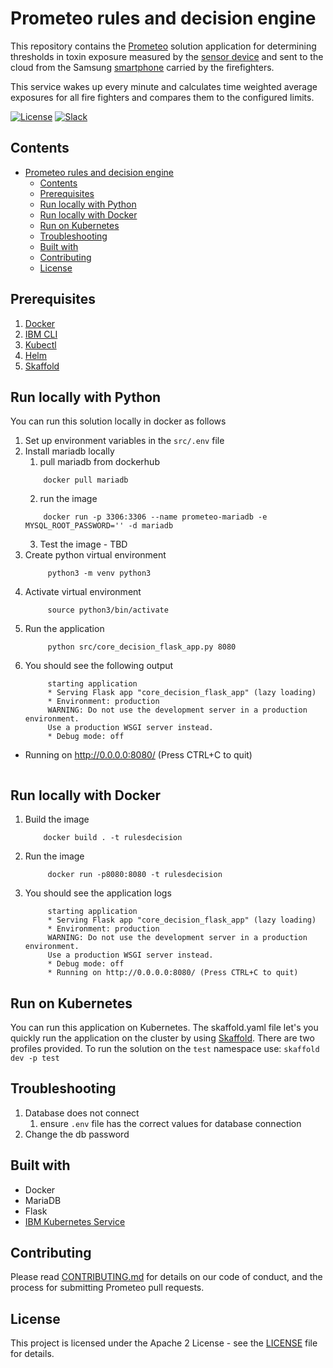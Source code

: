 # Prometeo rules and decision engine

This repository contains the [Prometeo](https://github.com/Code-and-Response/Prometeo) solution application for determining thresholds in toxin exposure measured by the [sensor device](https://github.com/Code-and-Response/Prometeo-Firmware) and sent to the cloud from the Samsung [smartphone](https://github.com/Code-and-Response/Prometeo-Mobile-App) carried by the firefighters.

This service wakes up every minute and calculates time weighted average exposures for all fire fighters and compares them to the configured limits.

[![License](https://img.shields.io/badge/License-Apache2-blue.svg)](https://www.apache.org/licenses/LICENSE-2.0) [![Slack](https://img.shields.io/badge/Join-Slack-blue)](https://join.slack.com/t/code-and-response/shared_invite/enQtNzkyMDUyODg1NDU5LTdkZDhmMjJkMWI1MDk1ODc2YTc2OTEwZTI4MGI3NDI0NmZmNTg0Zjg5NTVmYzNiNTYzNzRiM2JkZjYzOWIwMWE)

## Contents
- [Prometeo rules and decision engine](#prometeo-rules-and-decision-engine)
  - [Contents](#contents)
  - [Prerequisites](#prerequisites)
  - [Run locally with Python](#run-locally-with-python)
  - [Run locally with Docker](#run-locally-with-docker)
  - [Run on Kubernetes](#run-on-kubernetes)
  - [Troubleshooting](#troubleshooting)
  - [Built with](#built-with)
  - [Contributing](#contributing)
  - [License](#license)

## Prerequisites
1. [Docker](https://docs.docker.com/desktop/)
2. [IBM CLI](https://cloud.ibm.com/docs/cli?topic=cli-install-ibmcloud-cli)
3. [Kubectl](https://kubernetes.io/docs/tasks/tools/install-kubectl/)
4. [Helm](https://helm.sh/docs/intro/install/)
5. [Skaffold](https://skaffold.dev/docs/install/)

## Run locally with Python
You can run this solution locally in docker as follows

1. Set up environment variables in the `src/.env` file
2. Install mariadb locally
   1. pull mariadb from dockerhub
    ```
        docker pull mariadb
    ```
   2. run the image
    ```
        docker run -p 3306:3306 --name prometeo-mariadb -e MYSQL_ROOT_PASSWORD='' -d mariadb
    ```
    3. Test the image - TBD
3. Create python virtual environment
   ```
        python3 -m venv python3
   ```
4. Activate virtual environment
   ```
        source python3/bin/activate
   ```
5. Run the application
   ```
        python src/core_decision_flask_app.py 8080
   ```
6. You should see the following output
   ```
        starting application
        * Serving Flask app "core_decision_flask_app" (lazy loading)
        * Environment: production
        WARNING: Do not use the development server in a production environment.
        Use a production WSGI server instead.
        * Debug mode: off
 * Running on http://0.0.0.0:8080/ (Press CTRL+C to quit)
   ```

## Run locally with Docker
1. Build the image
    ```
        docker build . -t rulesdecision
    ```
2. Run the image
   ```
        docker run -p8080:8080 -t rulesdecision
   ```
3. You should see the application logs
   ```
        starting application
        * Serving Flask app "core_decision_flask_app" (lazy loading)
        * Environment: production
        WARNING: Do not use the development server in a production environment.
        Use a production WSGI server instead.
        * Debug mode: off
        * Running on http://0.0.0.0:8080/ (Press CTRL+C to quit)
   ```

## Run on Kubernetes
You can run this application on Kubernetes. The skaffold.yaml file let's you quickly run the application on the cluster by using [Skaffold](https://skaffold.dev/docs/pipeline-stages/deployers/helm/). There are two profiles provided. To run the solution on the `test` namespace use:
    ```
        skaffold dev -p test
    ```

## Troubleshooting
1. Database does not connect
   1. ensure `.env` file has the correct values for database connection
2. Change the db password

## Built with

* Docker
* MariaDB
* Flask
* [IBM Kubernetes Service](https://cloud.ibm.com/kubernetes/overview)


## Contributing

Please read [CONTRIBUTING.md](CONTRIBUTING.md) for details on our code of conduct, and the process for submitting Prometeo pull requests.

## License

This project is licensed under the Apache 2 License - see the [LICENSE](LICENSE) file for details.